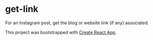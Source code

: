 # get-link
For an Instagram post, get the blog or website link (if any) associated.

This project was bootstrapped with [Create React App](https://github.com/facebookincubator/create-react-app).

